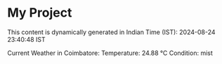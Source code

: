 # My Project

This content is dynamically generated in Indian Time (IST): 2024-08-24 23:40:48 IST


Current Weather in Coimbatore:
Temperature: 24.88 °C
Condition: mist
